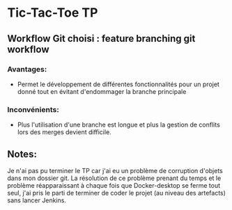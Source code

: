 # Tic-Tac-Toe TP


## Workflow Git choisi : feature branching git workflow

### Avantages:
- Permet le développement de différentes fonctionnalités pour un projet donné tout en évitant d'endommager la branche principale

### Inconvénients:
- Plus l'utilisation d'une branche est longue et plus la gestion de conflits lors des merges devient difficile.
  

## Notes:
Je n'ai pas pu terminer le TP car j'ai eu un problème de corruption d'objets dans mon dossier git.
La résolution de ce problème prenant du temps et le problème réapparaissant à chaque fois que Docker-desktop se ferme tout seul, j'ai pris le parti de terminer de coder le projet (au niveau des artefacts) sans lancer Jenkins.
